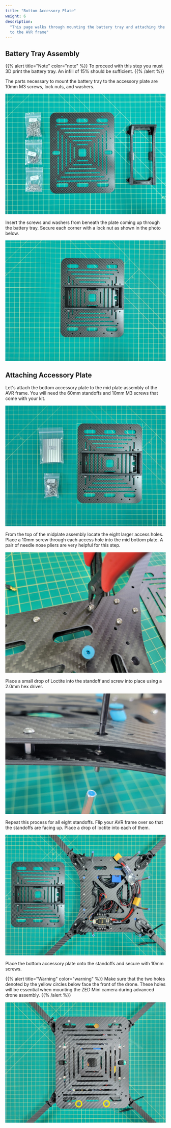 ```yaml
---
title: "Bottom Accessory Plate"
weight: 6
description:
  "This page walks through mounting the battery tray and attaching the accessory plate
  to the AVR frame"
---
```


## Battery Tray Assembly

{{% alert title="Note" color="note" %}} To proceed with this step you must 3D print the
battery tray. An infill of 15% should be sufficient. {{% /alert %}}

The parts necessary to mount the battery tray to the accessory plate are 10mm M3 screws,
lock nuts, and washers.

![Bottom accessory plate and battery tray](bottom_accessory_1.jpg)

Insert the screws and washers from beneath the plate coming up through the battery tray.
Secure each corner with a lock nut as shown in the photo below.

![Battery try mounted to accessory plate](bottom_accessory_2.jpg)

## Attaching Accessory Plate

Let's attach the bottom accessory plate to the mid plate assembly of the AVR frame. You
will need the 60mm standoffs and 10mm M3 screws that come with your kit.

![Standoffs and screws for accessory plate mounting](bottom_accessory_3.jpg)

From the top of the midplate assembly locate the eight larger access holes. Place a 10mm
screw through each access hole into the mid bottom plate. A pair of needle nose pliers
are very helpful for this step.

![Access hole for 10mm screw](bottom_accessory_4.jpg)

Place a small drop of Loctite into the standoff and screw into place using a 2.0mm hex
driver.

![Loctite applied to 60mm standoff](bottom_accessory_5.jpg)

Repeat this process for all eight standoffs. Flip your AVR frame over so that the
standoffs are facing up. Place a drop of loctite into each of them.

![Standoffs with Loctite](bottom_accessory_6.jpg)

Place the bottom accessory plate onto the standoffs and secure with 10mm screws.

{{% alert title="Warning" color="warning" %}} Make sure that the two holes denoted by
the yellow circles below face the front of the drone. These holes will be essential when
mounting the ZED Mini camera during advanced drone assembly. {{% /alert %}}

![Bottom accessory plate secured and ZED Mini holes facing front of frame](bottom_accessory_7.jpg)
